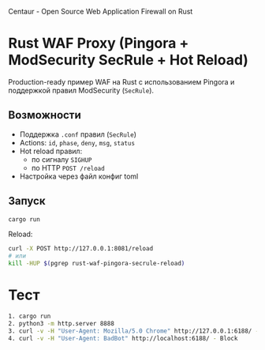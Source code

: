 Centaur - Open Source Web Application Firewall on Rust
# Rust WAF Proxy (Pingora + ModSecurity SecRule + Hot Reload)

Production-ready пример WAF на Rust с использованием Pingora и поддержкой правил ModSecurity (`SecRule`).

## Возможности
- Поддержка `.conf` правил (`SecRule`)
- Actions: `id`, `phase`, `deny`, `msg`, `status`
- Hot reload правил:
  - по сигналу `SIGHUP`
  - по HTTP `POST /reload`
- Настройка через файл конфиг toml

## Запуск
```bash
cargo run
```

Reload:
```bash
curl -X POST http://127.0.0.1:8081/reload
# или
kill -HUP $(pgrep rust-waf-pingora-secrule-reload)
```

# Тест
```bash
1. cargo run
2. python3 -m http.server 8888 
3. curl -v -H "User-Agent: Mozilla/5.0 Chrome" http://127.0.0.1:6188/ - Allow
4. curl -v -H "User-Agent: BadBot" http://localhost:6188/ - Block
```